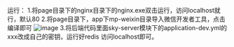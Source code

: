运行：
1.将page目录下的nginx目录下的nginx.exe双击运行，访问localhost就行，默认80
2.将page目录下，app下mp-weixin目录导入微信开发者工具，点击编译即可
![image](https://github.com/AThatGirl/jerry-take-out/assets/86087220/004e2827-3a16-4261-b674-eec862f43bbf)
3.将后端代码里面sky-server模块下的application-dev.yml的xxx改成自己的密钥，运行好redis
访问localhost即可。
